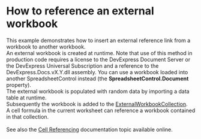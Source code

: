 # How to reference an external workbook


This example demonstrates how to insert an external reference link from a workbook to another workbook. <br />An external workbook is created at runtime. Note that use of this method in production code requires a license to the DevExpress Document Server or the DevExpress Universal Subscription and a reference to the DevExpress.Docs.vX.Y.dll assembly. You can use a workbook loaded into another SpreadsheetControl instead (the <strong>SpreadsheetControl.Document</strong> property).<br />The external workbook is populated with random data by importing a data table at runtime.<br />Subsequently the workbook is added to the <a href="http://help.devexpress.com/#CoreLibraries/clsDevExpressSpreadsheetExternalWorkbookCollectiontopic">ExternalWorkbookCollection</a>. <br />A cell formula in the current worksheet can reference a workbook contained in that collection.<br /><br />See also the <a href="http://help.devexpress.com/#WindowsForms/CustomDocument12272">Cell Referencing</a> documentation topic available online.<br /><br />

<br/>


